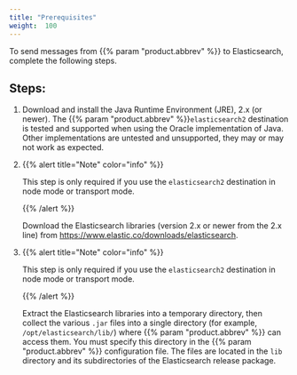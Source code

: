 ```yaml
---
title: "Prerequisites"
weight:  100
---
```

<!-- DISCLAIMER: This file is based on the syslog-ng Open Source Edition documentation https://github.com/balabit/syslog-ng-ose-guides/commit/2f4a52ee61d1ea9ad27cb4f3168b95408fddfdf2 and is used under the terms of The syslog-ng Open Source Edition Documentation License. The file has been modified by Axoflow. -->

To send messages from {{% param "product.abbrev" %}} to Elasticsearch, complete the following steps.


## Steps:

1.  Download and install the Java Runtime Environment (JRE), 2.x (or newer). The {{% param "product.abbrev" %}}`elasticsearch2` destination is tested and supported when using the Oracle implementation of Java. Other implementations are untested and unsupported, they may or may not work as expected.

2.  {{% alert title="Note" color="info" %}}
    
    This step is only required if you use the `elasticsearch2` destination in node mode or transport mode.
    
    {{% /alert %}}
    
    Download the Elasticsearch libraries (version 2.x or newer from the 2.x line) from <https://www.elastic.co/downloads/elasticsearch>.

3.  {{% alert title="Note" color="info" %}}
    
    This step is only required if you use the `elasticsearch2` destination in node mode or transport mode.
    
    {{% /alert %}}
    
    Extract the Elasticsearch libraries into a temporary directory, then collect the various `.jar` files into a single directory (for example, `/opt/elasticsearch/lib/`) where {{% param "product.abbrev" %}} can access them. You must specify this directory in the {{% param "product.abbrev" %}} configuration file. The files are located in the `lib` directory and its subdirectories of the Elasticsearch release package.

